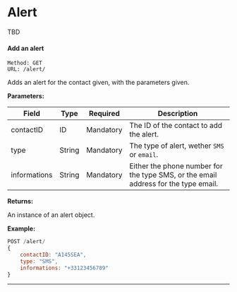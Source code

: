 # Alert

TBD

#### <a id="post_alert"></a> Add an alert ####

```
Method: GET 
URL: /alert/
```
Adds an alert for the contact given, with the parameters given.

**Parameters:**

| Field | Type | Required | Description |
|-------|------|----------|-------------|
| contactID | ID | Mandatory | The ID of the contact to add the alert. | 
| type | String | Mandatory | The type of alert, wether `SMS` or `email`. |
| informations | String | Mandatory | Either the phone number for the type SMS, or the email address for the type email. |

**Returns:**

An instance of an alert object.

**Example:**
```js
POST /alert/
{
	contactID: "A145SEA",
	type: "SMS",
	informations: "+33123456789"
}
```

<hr />